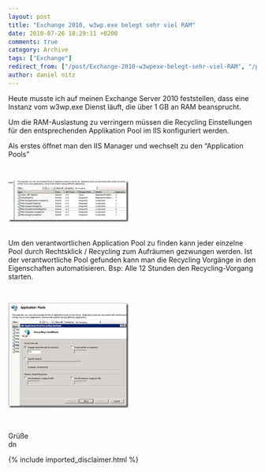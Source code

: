 ```yaml
---
layout: post
title: "Exchange 2010, w3wp.exe belegt sehr viel RAM"
date: 2010-07-26 18:29:11 +0200
comments: true
category: Archive
tags: ["Exchange"]
redirect_from: ["/post/Exchange-2010-w3wpexe-belegt-sehr-viel-RAM", "/post/exchange-2010-w3wpexe-belegt-sehr-viel-ram"]
author: daniel nitz
---
```

<!-- more -->
<p>Heute musste ich auf meinen Exchange Server 2010 feststellen, dass eine Instanz vom w3wp.exe Dienst läuft, die über 1 GB an RAM beansprucht.</p>  <p>Um die RAM-Auslastung zu verringern müssen die Recycling Einstellungen für den entsprechenden Applikation Pool im IIS konfiguriert werden.</p>  <p>Als erstes öffnet man den IIS Manager und wechselt zu den “Application Pools”</p>  <p>&#160;</p>  <p><a href="/assets/archive/image_198.png" target="_blank"><img style="border-bottom: 0px; border-left: 0px; display: inline; border-top: 0px; border-right: 0px" title="image" border="0" alt="image" src="/assets/archive/image_thumb_196.png" width="244" height="84" /></a> </p>  <p>   <br />Um den verantwortlichen Application Pool zu finden kann jeder einzelne Pool durch Rechtsklick / Recycling zum Aufräumen gezwungen werden. Ist der verantwortliche Pool gefunden kann man die Recycling Vorgänge in den Eigenschaften automatisieren. Bsp: Alle 12 Stunden den Recycling-Vorgang starten.</p>  <p>&#160;</p>  <p><a href="/assets/archive/image_199.png" target="_blank"><img style="border-bottom: 0px; border-left: 0px; display: inline; border-top: 0px; border-right: 0px" title="image" border="0" alt="image" src="/assets/archive/image_thumb_197.png" width="244" height="213" /></a> </p>  <p>&#160;</p>  <p>Grüße   <br />dn</p>
{% include imported_disclaimer.html %}
